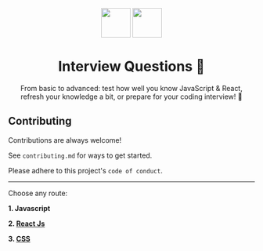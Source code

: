 <div align="center">
  <img height="60" src="https://img.icons8.com/color/344/javascript.png">
  <img height="60" src="https://img.icons8.com/ultraviolet/80/000000/react--v2.png"/>
  <h1>Interview Questions 🚀</h1>

From basic to advanced: test how well you know JavaScript & React, refresh your knowledge a bit, or prepare for your coding interview! 💪

</div>

## Contributing

Contributions are always welcome!

See `contributing.md` for ways to get started.

Please adhere to this project's `code of conduct`.

---

Choose any route:

**1. <a href="https://github.com/sandeepkumardev/JavaScript-Questions/blob/master/Javascript.md" style="text-decoration: none">Javascript
</a>**

**2. <a href="https://github.com/sandeepkumardev/JavaScript-Questions/blob/master/React.md">
React Js
</a>**

**3. <a href="https://github.com/sandeepkumardev/JavaScript-Questions/blob/master/CSS.md">
CSS
</a>**
